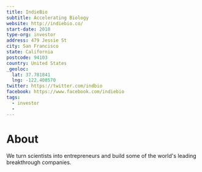 ```yaml
---
title: IndieBio
subtitle: Accelerating Biology
website: http://indiebio.co/
start-date: 2010
type-org: investor
address: 479 Jessie St
city: San Francisco
state: California
postcode: 94103
country: United States
_geoloc:
  lat: 37.781841
  lng: -122.408570
twitter: https://twitter.com/indbio
facebook: https://www.facebook.com/indiebio
tags:
  - investor
  -
---
```


# About
We turn scientists into entrepreneurs and build some of the world's leading breakthrough companies.
